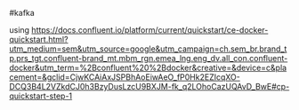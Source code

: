 #kafka

using https://docs.confluent.io/platform/current/quickstart/ce-docker-quickstart.html?utm_medium=sem&utm_source=google&utm_campaign=ch.sem_br.brand_tp.prs_tgt.confluent-brand_mt.mbm_rgn.emea_lng.eng_dv.all_con.confluent-docker&utm_term=%2Bconfluent%20%2Bdocker&creative=&device=c&placement=&gclid=CjwKCAiAxJSPBhAoEiwAeO_fP0Hk2EZIcqXO-DCQ3B4L2VZkdCJ0h3BzyDusLzcU9BXJM-fk_q2LOhoCazUQAvD_BwE#cp-quickstart-step-1

